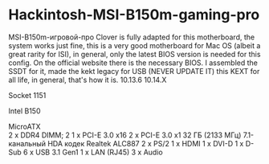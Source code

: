 # Hackintosh-MSI-B150m-gaming-pro
MSI-B150m-игровой-про
Clover is fully adapted for this motherboard, the system works just fine, this is a very good motherboard for Mac OS (albeit a great rarity for ISI), in general, only the latest BIOS version is needed for this config. On the official website there is the necessary BIOS. I assembled the SSDT for it, made the kekt legacy for USB (NEVER UPDATE IT) this KEXT for all life, in general, that's how it is.
10.13.6
10.14.X
	
Socket 1151

Intel B150	

MicroATX	
2 x DDR4 DIMM; 2
1 x PCI-E 3.0 x16
2 x PCI-E 3.0 x1
32 ГБ (2133 МГц)
7.1-канальный HDA кодек Realtek ALC887
2 x PS/2 
1 x HDMI
1 x DVI-D
1 x D-Sub
6 x USB 3.1 Gen1
1 x LAN (RJ45)
3 x Audio
